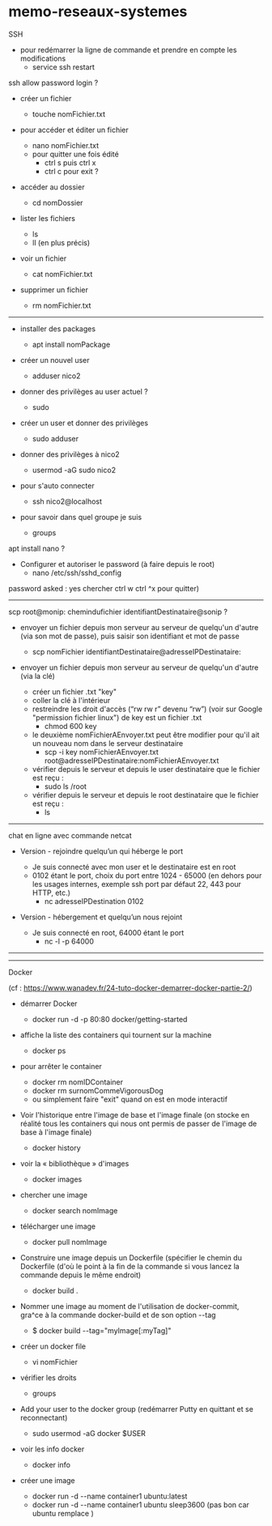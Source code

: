 # memo-reseaux-systemes

SSH

* pour redémarrer la ligne de commande et prendre en compte les modifications
  * service ssh restart 


ssh allow password login ?


* créer un fichier
  * touche nomFichier.txt

* pour accéder et éditer un fichier
  * nano nomFichier.txt
  * pour quitter une fois édité
    * ctrl s puis ctrl x 
    * ctrl c pour exit ?


* accéder au dossier
  * cd nomDossier

* lister les fichiers
  * ls
  * ll (en plus précis)

* voir un fichier
  * cat nomFichier.txt

* supprimer un fichier
  * rm nomFichier.txt

___

* installer des packages
  * apt install nomPackage 
 
* créer un nouvel user
  * adduser nico2 

* donner des privilèges au user actuel ?
  * sudo 

* créer un user et donner des privilèges
  * sudo adduser

* donner des privilèges à nico2
  * usermod -aG sudo nico2

* pour s'auto connecter
  * ssh nico2@localhost	

* pour savoir dans quel groupe je suis	
  * groups

apt install nano ?

* Configurer et autoriser le password (à faire depuis le root)
  * nano /etc/ssh/sshd_config

password asked : yes
chercher ctrl w
ctrl ^x pour quitter) 

___

scp root@monip: chemindufichier identifiantDestinataire@sonip ?

* envoyer un fichier depuis mon serveur au serveur de quelqu'un d'autre (via son mot de passe), puis saisir son identifiant et mot de passe
  * scp nomFichier identifiantDestinataire@adresseIPDestinataire:

* envoyer un fichier depuis mon serveur au serveur de quelqu'un d'autre (via la clé)
  * créer un fichier .txt "key"
  * coller la clé à l'intérieur
  * restreindre les droit d'accès (“rw rw r” devenu “rw”) (voir sur Google "permission fichier linux") de key est un fichier .txt
    * chmod 600 key 
  * le deuxième nomFichierAEnvoyer.txt peut être modifier pour qu'il ait un nouveau nom dans le serveur destinataire
    * scp -i key nomFichierAEnvoyer.txt root@adresseIPDestinataire:nomFichierAEnvoyer.txt 
  * vérifier depuis le serveur et depuis le user destinataire que le fichier est reçu :
    * sudo ls /root
  * vérifier depuis le serveur et depuis le root destinataire que le fichier est reçu :
    * ls
___

chat en ligne avec commande netcat 

* Version - rejoindre quelqu’un qui héberge le port
  * Je suis connecté avec mon user et le destinataire est en root 
  * 0102 étant le port, choix du port entre 1024 - 65000 (en dehors pour les usages internes, exemple ssh port par défaut 22, 443 pour HTTP, etc.)
    * nc  adresseIPDestination 0102 


* Version - hébergement et quelqu’un nous rejoint
  * Je suis connecté en root, 64000 étant le port
    * nc -l -p  64000
___
___

Docker

(cf : https://www.wanadev.fr/24-tuto-docker-demarrer-docker-partie-2/)

* démarrer Docker
  * docker run -d -p 80:80 docker/getting-started

* affiche la liste des containers qui tournent sur la machine
  * docker ps

* pour arrêter le container
  * docker rm nomIDContainer 
  * docker rm surnomCommeVigorousDog
  * ou simplement faire "exit" quand on est en mode interactif

* Voir l'historique entre l'image de base et l'image finale (on stocke en réalité tous les containers qui nous ont permis de passer de l'image de base à l'image finale) 
  * docker history
* voir la « bibliothèque » d'images
  * docker images

* chercher une image
  * docker search nomImage
* télécharger une image
  * docker pull nomImage


* Construire une image depuis un Dockerfile (spécifier le chemin du Dockerfile (d'où le point à la fin de la commande si vous lancez la commande depuis le même endroit)
  * docker build .
* Nommer une image au moment de l'utilisation de docker-commit, gra^ce à la commande docker-build et de son option --tag
  * $ docker build --tag="myImage[:myTag]"


* créer un docker file
  * vi nomFichier


* vérifier les droits
  * groups
* Add your user to the docker group (redémarrer Putty en quittant et se reconnectant)
  * sudo usermod -aG docker $USER
* voir les info docker
  * docker info

* créer une image
  * docker run -d --name container1 ubuntu:latest
  * docker run -d --name container1 ubuntu sleep3600 (pas bon car ubuntu remplace )

